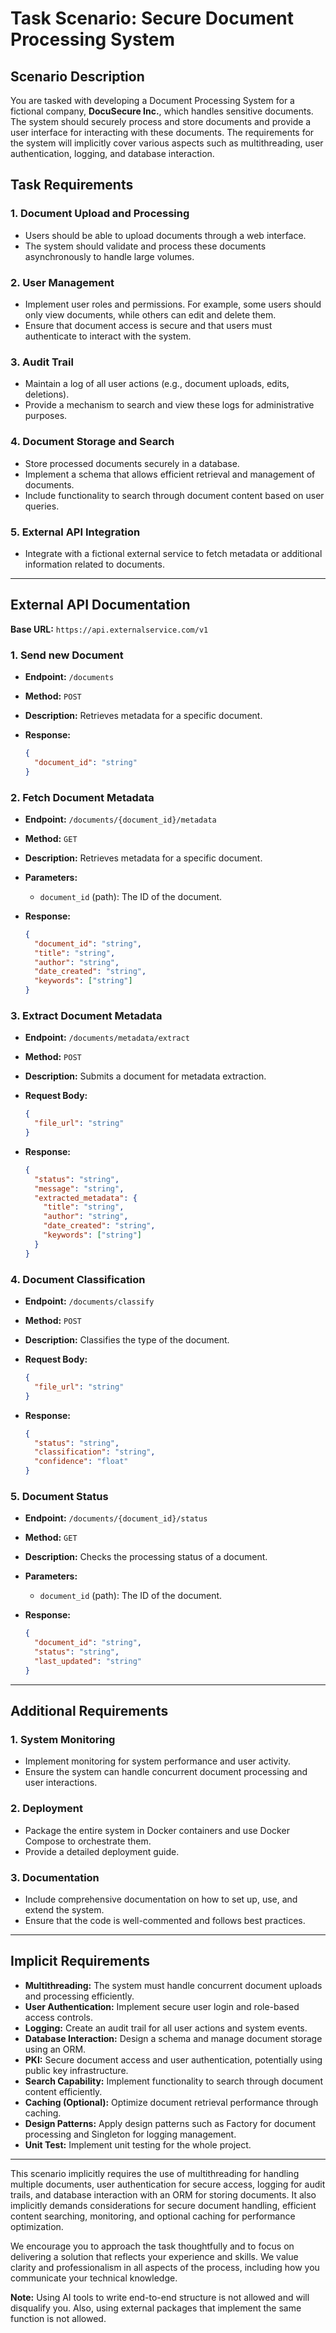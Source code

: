 # Task Scenario: Secure Document Processing System

## Scenario Description

You are tasked with developing a Document Processing System for a fictional
company, **DocuSecure Inc.**, which handles sensitive documents. The system
should securely process and store documents and provide a user interface for
interacting with these documents. The requirements for the system will
implicitly cover various aspects such as multithreading, user authentication,
logging, and database interaction.

## Task Requirements

### 1. Document Upload and Processing

- Users should be able to upload documents through a web interface.
- The system should validate and process these documents asynchronously to
  handle large volumes.

### 2. User Management

- Implement user roles and permissions. For example, some users should only
  view documents, while others can edit and delete them.
- Ensure that document access is secure and that users must authenticate to
  interact with the system.

### 3. Audit Trail

- Maintain a log of all user actions (e.g., document uploads, edits, deletions).
- Provide a mechanism to search and view these logs for administrative purposes.

### 4. Document Storage and Search

- Store processed documents securely in a database.
- Implement a schema that allows efficient retrieval and management of documents.
- Include functionality to search through document content based on user queries.

### 5. External API Integration

- Integrate with a fictional external service to fetch metadata or additional
  information related to documents.

---

## External API Documentation

**Base URL:** `https://api.externalservice.com/v1`

### 1. Send new Document

- **Endpoint:** `/documents`
- **Method:** `POST`
- **Description:** Retrieves metadata for a specific document.
- **Response:**

  ```json
  {
    "document_id": "string"
  }
  ```

### 2. Fetch Document Metadata

- **Endpoint:** `/documents/{document_id}/metadata`
- **Method:** `GET`
- **Description:** Retrieves metadata for a specific document.
- **Parameters:**
  - `document_id` (path): The ID of the document.
- **Response:**

  ```json
  {
    "document_id": "string",
    "title": "string",
    "author": "string",
    "date_created": "string",
    "keywords": ["string"]
  }
  ```

### 3. Extract Document Metadata

- **Endpoint:** `/documents/metadata/extract`
- **Method:** `POST`
- **Description:** Submits a document for metadata extraction.
- **Request Body:**

  ```json
  {
    "file_url": "string"
  }
  ```

- **Response:**

  ```json
  {
    "status": "string",
    "message": "string",
    "extracted_metadata": {
      "title": "string",
      "author": "string",
      "date_created": "string",
      "keywords": ["string"]
    }
  }
  ```

### 4. Document Classification

- **Endpoint:** `/documents/classify`
- **Method:** `POST`
- **Description:** Classifies the type of the document.
- **Request Body:**

  ```json
  {
    "file_url": "string"
  }
  ```

- **Response:**

  ```json
  {
    "status": "string",
    "classification": "string",
    "confidence": "float"
  }
  ```

### 5. Document Status

- **Endpoint:** `/documents/{document_id}/status`
- **Method:** `GET`
- **Description:** Checks the processing status of a document.
- **Parameters:**

  - `document_id` (path): The ID of the document.

- **Response:**

  ```json
  {
    "document_id": "string",
    "status": "string",
    "last_updated": "string"
  }
  ```

---

## Additional Requirements

### 1. System Monitoring

- Implement monitoring for system performance and user activity.
- Ensure the system can handle concurrent document processing and user interactions.

### 2. Deployment

- Package the entire system in Docker containers and use Docker Compose to
  orchestrate them.
- Provide a detailed deployment guide.

### 3. Documentation

- Include comprehensive documentation on how to set up, use, and extend the system.
- Ensure that the code is well-commented and follows best practices.

---

## Implicit Requirements

- **Multithreading:** The system must handle concurrent document uploads and
  processing efficiently.
- **User Authentication:** Implement secure user login and role-based access
  controls.
- **Logging:** Create an audit trail for all user actions and system events.
- **Database Interaction:** Design a schema and manage document storage using
  an ORM.
- **PKI:** Secure document access and user authentication, potentially using
  public key infrastructure.
- **Search Capability:** Implement functionality to search through document
  content efficiently.
- **Caching (Optional):** Optimize document retrieval performance through
  caching.
- **Design Patterns:** Apply design patterns such as Factory for document
  processing and Singleton for logging management.
- **Unit Test:** Implement unit testing for the whole project.

---

This scenario implicitly requires the use of multithreading for handling
multiple documents, user authentication for secure access, logging for audit
trails, and database interaction with an ORM for storing documents. It also
implicitly demands considerations for secure document handling, efficient
content searching, monitoring, and optional caching for performance
optimization.

We encourage you to approach the task thoughtfully and to focus on delivering a
solution that reflects your experience and skills. We value clarity and
professionalism in all aspects of the process, including how you communicate
your technical knowledge.

**Note:** Using AI tools to write end-to-end structure is not allowed and will
disqualify you. Also, using external packages that implement the same function
is not allowed.
